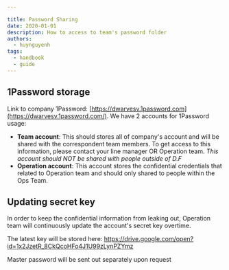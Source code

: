 ```yaml
---

title: Password Sharing
date: 2020-01-01
description: How to access to team's password folder  
authors:
  - huynguyenh
tags: 
  - handbook
  - guide
---
```


## 1Password storage

Link to company 1Password: [https://dwarvesv.1password.com](https://dwarvesv.1password.com/). We have 2 accounts for 1Password usage:

- **Team account**: This should stores all of company's account and will be shared with the correspondent team members. To get access to this information, please contact your line manager OR Operation team. *This account should NOT be shared with people outside of D.F*
- **Operation account**: This account stores the confidential credentials that related to Operation team and should only shared to people within the Ops Team.

## Updating secret key

In order to keep the confidential information from leaking out, Operation team will continuously update the account's secret key overtime.

The latest key will be stored here: https://drive.google.com/open?id=1x2JzetR_8CkQcoHFo4J1U99zLynPZYmz

Master password will be sent out separately upon request
